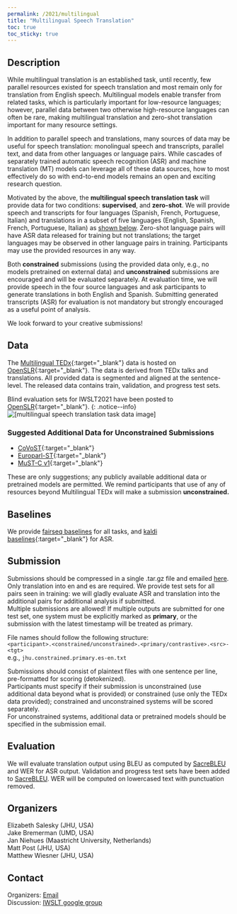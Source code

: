 ```yaml
---
permalink: /2021/multilingual
title: "Multilingual Speech Translation"
toc: true
toc_sticky: true
---
```


## Description

While multilingual translation is an established task, until recently, few parallel resources existed for speech translation and most remain only for translation from English speech. 
Multilingual models enable transfer from related tasks, which is particularly important for low-resource languages; however, parallel data between two otherwise high-resource languages can often be rare, making multilingual translation and zero-shot translation important for many resource settings. 

In addition to parallel speech and translations, many sources of data may be useful for speech translation: monolingual speech and transcripts, parallel text, and data from other languages or language pairs. 
While cascades of separately trained automatic speech recognition (ASR) and machine translation (MT) models can leverage all of these data sources, how to most effectively do so with end-to-end models remains an open and exciting research question.

Motivated by the above, the **multilingual speech translation task** will provide data for two conditions: **supervised**, and **zero-shot**.
We will provide speech and transcripts for four languages (Spanish, French, Portuguese, Italian) and translations in a subset of five languages (English, Spanish, French, Portuguese, Italian) as [shown below](#data). 
Zero-shot language pairs will have ASR data released for training but not translations; the target languages may be observed in other language pairs in training. 
Participants may use the provided resources in any way.

Both **constrained** submissions (using the provided data only, e.g., no models pretrained on external data) and **unconstrained** submissions are encouraged and will be evaluated separately. 
At evaluation time, we will provide speech in the four source languages and ask participants to generate translations in both English and Spanish. 
Submitting generated transcripts (ASR) for evaluation is not mandatory but strongly encouraged as a useful point of analysis. 

We look forward to your creative submissions!  


## Data

The [Multilingual TEDx](https://arxiv.org/abs/2102.01757){:target="_blank"} data is hosted on [OpenSLR](http://openslr.org/100/){:target="_blank"}. 
The data is derived from TEDx talks and translations. 
All provided data is segmented and aligned at the sentence-level. 
The released data contains train, validation, and progress test sets.  

Blind evaluation sets for IWSLT2021 have been posted to [OpenSLR](http://openslr.org/100/){:target="_blank"}.
{: .notice--info}
![[multilingual speech translation task data image]](https://iwslt.github.io/assets/images/mst2021-data.png)


### Suggested Additional Data for Unconstrained Submissions

- [CoVoST](https://github.com/facebookresearch/covost){:target="_blank"}
- [Europarl-ST](https://www.mllp.upv.es/europarl-st){:target="_blank"}
- [MuST-C v1](https://ict.fbk.eu/must-c/){:target="_blank"}

These are only suggestions; any publicly available additional data or pretrained models are permitted. 
We remind participants that use of any of resources beyond Multilingual TEDx will make a submission **unconstrained.**


## Baselines

We provide [fairseq baselines](https://github.com/esalesky/fairseq/blob/master/examples/speech_to_text/docs/mtedx_example.md) for all tasks, and [kaldi baselines](https://github.com/m-wiesner/tedx){:target="_blank"} for ASR. 


## Submission

Submissions should be compressed in a single .tar.gz file and emailed [here](mailto:elizabeth.salesky+iwslt2021@gmail.com).  
Only translation into en and es are required. We provide test sets for all pairs seen in training: we will gladly evaluate ASR and translation into the additional pairs for additional analysis if submitted.  
Multiple submissions are allowed! 
If multiple outputs are submitted for one test set, one system must be explicitly marked as **primary**, or the submission with the latest timestamp will be treated as primary.

File names should follow the following structure:  <br>
```<participant>.<constrained/unconstrained>.<primary/contrastive>.<src>-<tgt>``` <br>
e.g.,
```jhu.constrained.primary.es-en.txt```

Submissions should consist of plaintext files with one sentence per line, pre-formatted for scoring (detokenized).  
Participants must specify if their submission is unconstrained (use additional data beyond what is provided) or constrained (use only the TEDx data provided); constrained and unconstrained systems will be scored separately.  
For unconstrained systems, additional data or pretrained models should be specified in the submission email.  


## Evaluation

We will evaluate translation output using BLEU as computed by [SacreBLEU](https://github.com/mjpost/sacrebleu) and WER for ASR output.
Validation and progress test sets have been added to [SacreBLEU](https://github.com/mjpost/sacrebleu). 
WER will be computed on lowercased text with punctuation removed. 


## Organizers

Elizabeth Salesky (JHU, USA)  
Jake Bremerman (UMD, USA)  
Jan Niehues (Maastricht University, Netherlands)  
Matt Post (JHU, USA)  
Matthew Wiesner (JHU, USA)


## Contact

Organizers: [Email](mailto:elizabeth.salesky+iwslt2021@gmail.com)  
Discussion: [IWSLT google group](https://groups.google.com/g/iwslt-evaluation-campaign)  